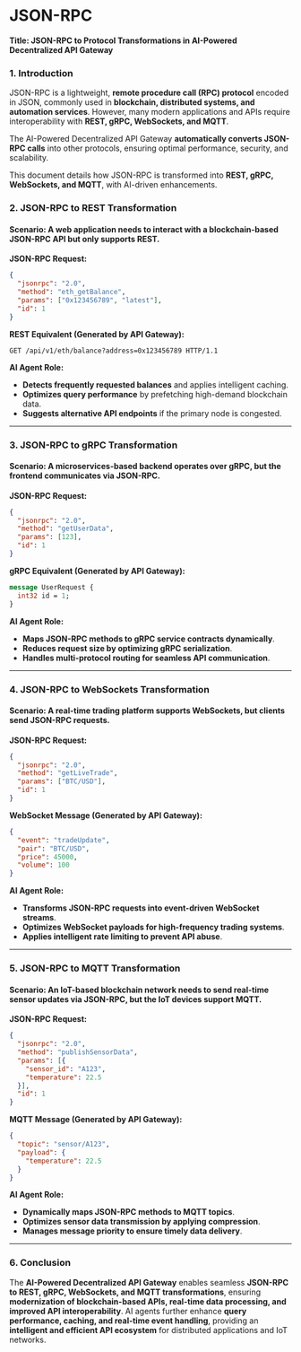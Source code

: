 # JSON-RPC

**Title: JSON-RPC to Protocol Transformations in AI-Powered Decentralized API Gateway**

### **1. Introduction**

JSON-RPC is a lightweight, **remote procedure call (RPC) protocol** encoded in JSON, commonly used in **blockchain, distributed systems, and automation services**. However, many modern applications and APIs require interoperability with **REST, gRPC, WebSockets, and MQTT**.

The AI-Powered Decentralized API Gateway **automatically converts JSON-RPC calls** into other protocols, ensuring optimal performance, security, and scalability.

This document details how JSON-RPC is transformed into **REST, gRPC, WebSockets, and MQTT**, with AI-driven enhancements.

### **2. JSON-RPC to REST Transformation**

#### **Scenario**: A web application needs to interact with a blockchain-based JSON-RPC API but only supports REST.

**JSON-RPC Request:**

```json
{
  "jsonrpc": "2.0",
  "method": "eth_getBalance",
  "params": ["0x123456789", "latest"],
  "id": 1
}
```

**REST Equivalent (Generated by API Gateway):**

```http
GET /api/v1/eth/balance?address=0x123456789 HTTP/1.1
```

**AI Agent Role:**

* **Detects frequently requested balances** and applies intelligent caching.
* **Optimizes query performance** by prefetching high-demand blockchain data.
* **Suggests alternative API endpoints** if the primary node is congested.

***

### **3. JSON-RPC to gRPC Transformation**

#### **Scenario**: A microservices-based backend operates over gRPC, but the frontend communicates via JSON-RPC.

**JSON-RPC Request:**

```json
{
  "jsonrpc": "2.0",
  "method": "getUserData",
  "params": [123],
  "id": 1
}
```

**gRPC Equivalent (Generated by API Gateway):**

```protobuf
message UserRequest {
  int32 id = 1;
}
```

**AI Agent Role:**

* **Maps JSON-RPC methods to gRPC service contracts dynamically**.
* **Reduces request size by optimizing gRPC serialization**.
* **Handles multi-protocol routing for seamless API communication**.

***

### **4. JSON-RPC to WebSockets Transformation**

#### **Scenario**: A real-time trading platform supports WebSockets, but clients send JSON-RPC requests.

**JSON-RPC Request:**

```json
{
  "jsonrpc": "2.0",
  "method": "getLiveTrade",
  "params": ["BTC/USD"],
  "id": 1
}
```

**WebSocket Message (Generated by API Gateway):**

```json
{
  "event": "tradeUpdate",
  "pair": "BTC/USD",
  "price": 45000,
  "volume": 100
}
```

**AI Agent Role:**

* **Transforms JSON-RPC requests into event-driven WebSocket streams**.
* **Optimizes WebSocket payloads for high-frequency trading systems**.
* **Applies intelligent rate limiting to prevent API abuse**.

***

### **5. JSON-RPC to MQTT Transformation**

#### **Scenario**: An IoT-based blockchain network needs to send real-time sensor updates via JSON-RPC, but the IoT devices support MQTT.

**JSON-RPC Request:**

```json
{
  "jsonrpc": "2.0",
  "method": "publishSensorData",
  "params": [{
    "sensor_id": "A123",
    "temperature": 22.5
  }],
  "id": 1
}
```

**MQTT Message (Generated by API Gateway):**

```json
{
  "topic": "sensor/A123",
  "payload": {
    "temperature": 22.5
  }
}
```

**AI Agent Role:**

* **Dynamically maps JSON-RPC methods to MQTT topics**.
* **Optimizes sensor data transmission by applying compression**.
* **Manages message priority to ensure timely data delivery**.

***

### **6. Conclusion**

The **AI-Powered Decentralized API Gateway** enables seamless **JSON-RPC to REST, gRPC, WebSockets, and MQTT transformations**, ensuring **modernization of blockchain-based APIs, real-time data processing, and improved API interoperability**. AI agents further enhance **query performance, caching, and real-time event handling**, providing an **intelligent and efficient API ecosystem** for distributed applications and IoT networks.
